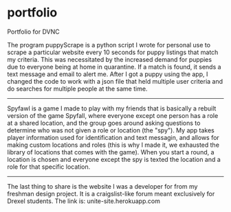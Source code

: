 # portfolio
Portfolio for DVNC

The program puppyScrape is a python script I wrote for personal use to scrape a particular website every 10 seconds for puppy listings that match my criteria. This was necessitated by the increased demand for puppies due to everyone being at home in quarantine. If a match is found, it sends a text message and email to alert me. After I got a puppy using the app, I changed the code to work with a json file that held multiple user criteria and do searches for multiple people at the same time.

------------------------------------------------------------------------------------------------------------------------------------------

Spyfawl is a game I made to play with my friends that is basically a rebuilt version of the game Spyfall, where everyone except one person has a role at a shared location, and the group goes around asking questions to determine who was not given a role or location (the "spy"). My app takes player information used for identification and text messagin, and allows for making custom locations and roles (this is why I made it, we exhausted the library of locations that comes with the game). When you start a round, a location is chosen and everyone except the spy is texted the location and a role for that specific location. 

------------------------------------------------------------------------------------------------------------------------------------------

The last thing to share is the website I was a developer for from my freshman design project. It is a craigslist-like forum meant exclusively for Drexel students.
The link is:
unite-site.herokuapp.com
